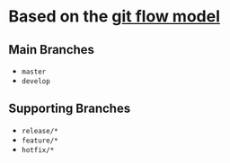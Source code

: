 # Based on the [git flow model](http://nvie.com/posts/a-successful-git-branching-model/)

## Main Branches

- `master`
- `develop`

## Supporting Branches

- `release/*`
- `feature/*`
- `hotfix/*`
